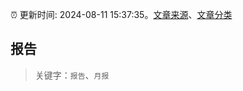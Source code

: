 :alarm_clock: 更新时间: 2024-08-11 15:37:35。[文章来源](/README.md)、[文章分类](/TAGS.md)

## 报告


> 关键字：`报告`、`月报`



